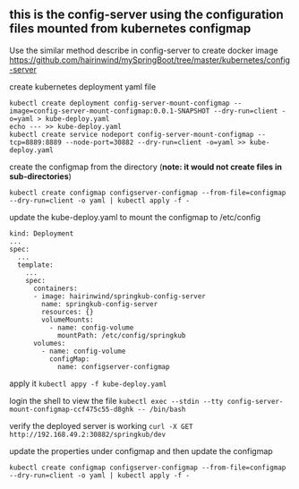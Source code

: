 ## this is the config-server using the configuration files mounted from kubernetes configmap

Use the similar method describe in config-server to create docker image  
https://github.com/hairinwind/mySpringBoot/tree/master/kubernetes/config-server

create kubernetes deployment yaml file 
```
kubectl create deployment config-server-mount-configmap --image=config-server-mount-configmap:0.0.1-SNAPSHOT --dry-run=client -o=yaml > kube-deploy.yaml
echo --- >> kube-deploy.yaml
kubectl create service nodeport config-server-mount-configmap --tcp=8889:8889 --node-port=30882 --dry-run=client -o=yaml >> kube-deploy.yaml
```

create the configmap from the directory (**note: it would not create files in sub-directories**)
```
kubectl create configmap configserver-configmap --from-file=configmap --dry-run=client -o yaml | kubectl apply -f -
```

update the kube-deploy.yaml to mount the configmap to /etc/config
```
kind: Deployment
...
spec:
  ...
  template:
    ...
    spec:
      containers:
      - image: hairinwind/springkub-config-server
        name: springkub-config-server
        resources: {}
        volumeMounts:
          - name: config-volume
            mountPath: /etc/config/springkub
      volumes:
        - name: config-volume
          configMap:
            name: configserver-configmap
```

apply it
```kubectl appy -f kube-deploy.yaml```

login the shell to view the file
```kubectl exec --stdin --tty config-server-mount-configmap-ccf475c55-d8ghk -- /bin/bash```

verify the deployed server is working
```curl -X GET http://192.168.49.2:30882/springkub/dev```

update the properties under configmap and then update the configmap
```
kubectl create configmap configserver-configmap --from-file=configmap --dry-run=client -o yaml | kubectl apply -f -
```

